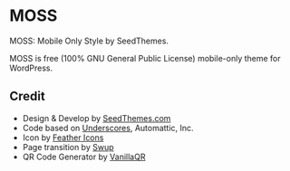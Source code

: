 # MOSS

MOSS: Mobile Only Style by SeedThemes.

MOSS is free (100% GNU General Public License) mobile-only theme for WordPress.

## Credit

- Design & Develop by [SeedThemes.com](https://seedthemes.com/)
- Code based on [Underscores](https://underscores.me/), Automattic, Inc.
- Icon by [Feather Icons](https://feathericons.com/)
- Page transition by [Swup](https://swup.js.org/)
- QR Code Generator by [VanillaQR](https://github.com/chuckfairy/VanillaQR.js)
